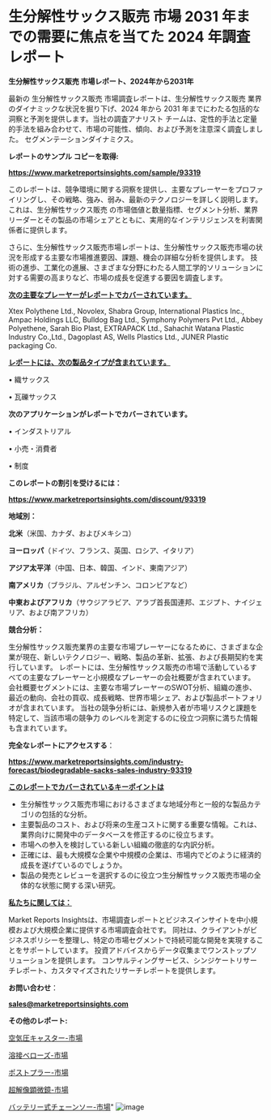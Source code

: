 # 生分解性サックス販売 市場 2031 年までの需要に焦点を当てた 2024 年調査レポート

<strong>生分解性サックス販売 市場レポート、2024年から2031年</strong>

最新の 生分解性サックス販売 市場調査レポートは、生分解性サックス販売 業界のダイナミックな状況を掘り下げ、2024 年から 2031 年までにわたる包括的な洞察と予測を提供します。当社の調査アナリスト チームは、定性的手法と定量的手法を組み合わせて、市場の可能性、傾向、および予測を注意深く調査しました。 セグメンテーションダイナミクス。



<strong>レポートのサンプル コピーを取得:</strong> <a href=https://www.marketreportsinsights.com/sample/93319>

<strong><u>https://www.marketreportsinsights.com/sample/93319</u></strong></a>

このレポートは、競争環境に関する洞察を提供し、主要なプレーヤーをプロファイリングし、その戦略、強み、弱み、最新のテクノロジーを詳しく説明します。 これは、生分解性サックス販売 の市場価値と数量指標、セグメント分析、業界リーダーとその製品の市場シェアとともに、実用的なインテリジェンスを利害関係者に提供します。

さらに、生分解性サックス販売市場レポートは、生分解性サックス販売市場の状況を形成する主要な市場推進要因、課題、機会の詳細な分析を提供します。 技術の進歩、工業化の進展、さまざまな分野にわたる人間工学的ソリューションに対する需要の高まりなど、市場の成長を促進する要因を調査します。



<strong><u>次の主要なプレーヤーがレポートでカバーされています。</u></strong>

Xtex Polythene Ltd., Novolex, Shabra Group, International Plastics Inc., Ampac Holdings LLC, Bulldog Bag Ltd., Symphony Polymers Pvt Ltd., Abbey Polyethene, Sarah Bio Plast, EXTRAPACK Ltd., Sahachit Watana Plastic Industry Co.,Ltd., Dagoplast AS, Wells Plastics Ltd., JUNER Plastic packaging Co.



<strong><u><b>レポートには、次の製品タイプが含まれています。</b></u></strong>

• 織サックス

• 瓦礫サックス



<strong><b>次のアプリケーションがレポートでカバーされています。</b></strong>

• インダストリアル

• 小売・消費者

• 制度



<strong><b>このレポートの割引を受けるには：</b></strong><a href=https://www.marketreportsinsights.com/discount/93319>

<strong><u>https://www.marketreportsinsights.com/discount/93319</u></strong></a>



<strong>地域別：</strong>



<strong>北米</strong>（米国、カナダ、およびメキシコ）



<strong>ヨーロッパ</strong>（ドイツ、フランス、英国、ロシア、イタリア）



<strong>アジア太平洋</strong>（中国、日本、韓国、インド、東南アジア）



<strong>南アメリカ</strong>（ブラジル、アルゼンチン、コロンビアなど）



<strong>中東およびアフリカ</strong>（サウジアラビア、アラブ首長国連邦、エジプト、ナイジェリア、および南アフリカ）



<strong>競合分析：</strong>

生分解性サックス販売業界の主要な市場プレーヤーになるために、さまざまな企業が現在、新しいテクノロジー、戦略、製品の革新、拡張、および長期契約を実行しています。 レポートには、生分解性サックス販売の市場で活動しているすべての主要なプレーヤーと小規模なプレーヤーの会社概要が含まれています。 会社概要セグメントには、主要な市場プレーヤーのSWOT分析、組織の進歩、最近の動向、会社の買収、成長戦略、世界市場シェア、および製品ポートフォリオが含まれています。 当社の競争分析には、新規参入者が市場リスクと課題を特定して、当該市場の競争力 のレベルを測定するのに役立つ洞察に満ちた情報も含まれています。



<strong>完全なレポートにアクセスする</strong>：

<a href=https://www.marketreportsinsights.com/industry-forecast/biodegradable-sacks-sales-industry-93319>

<strong><u>https://www.marketreportsinsights.com/industry-forecast/biodegradable-sacks-sales-industry-93319</u></strong></a>



<strong><u><b>このレポートでカバーされているキーポイントは</b></u></strong>
<ul>
  <li>生分解性サックス販売市場におけるさまざまな地域分布と一般的な製品カテゴリの包括的な分析。</li>
  <li>主要製品のコスト、および将来の生産コストに関する重要な情報。これは、業界向けに開発中のデータベースを修正するのに役立ちます。</li>
  <li>市場への参入を検討している新しい組織の徹底的な内訳分析。</li>
  <li>正確には、最も大規模な企業や中規模の企業は、市場内でどのように経済的成長を遂げているのでしょうか。</li>
  <li>製品の発売とレビューを選択するのに役立つ生分解性サックス販売市場の全体的な状態に関する深い研究。</li>
</ul>


<strong><u><b>私たちに関しては：</b></u></strong>

Market Reports Insightsは、市場調査レポートとビジネスインサイトを中小規模および大規模企業に提供する市場調査会社です。 同社は、クライアントがビジネスポリシーを整理し、特定の市場セグメントで持続可能な開発を実現することをサポートしています。 投資アドバイスからデータ収集までワンストップソリューションを提供します。 コンサルティングサービス、シンジケートリサーチレポート、カスタマイズされたリサーチレポートを提供します。



<strong><b>お問い合わせ</b></strong>：

<a href=mailto:sales@marketreportsinsights.com>

<strong><u>sales@marketreportsinsights.com</u></strong></a>



<strong>その他のレポート:</strong>

<a href=https://www.linkedin.com/pulse/空気圧キャスター-市場-2023-総合分析と事業成長戦略-2030-wfvaf/>空気圧キャスター-市場</a>

<a href=https://www.linkedin.com/pulse/溶接ベローズ-市場-2023-swot-分析と成長率-2030-pr-news-hub-084vf/>溶接ベローズ-市場</a>

<a href=https://www.linkedin.com/pulse/ポストプラー-市場-2023-推進要因と成長機会-2030-pr-news-hub-g799f/>ポストプラー-市場</a>

<a href=https://www.linkedin.com/pulse/超解像顕微鏡-市場-2023-swot-分析と最新イノベーション-2030-toiyc/>超解像顕微鏡-市場</a>

<a href=https://www.linkedin.com/pulse/バッテリー式チェーンソー-市場-2023-swot-分析と成長率-2030-wjtaf/>バッテリー式チェーンソー-市場</a>"
![image](https://github.com/gayatriri2/Market-Trends/assets/166717496/cbddefc2-730b-453e-a8a0-db5ff639ca2a)
